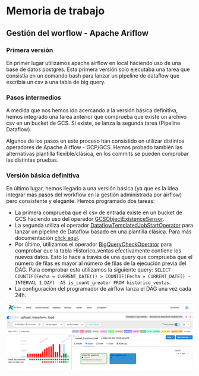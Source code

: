 # Memoria de trabajo
## Gestión del worflow - Apache Ariflow
### Primera versión
En primer lugar utilizamos apache airflow en local haciendo uso de una base de datos postgres. Esta primera versión solo ejecutaba una tarea que consistía en un comando bash para lanzar un pipeline de dataflow que escribía un csv a una tabla de big query. 

### Pasos intermedios
A medida que nos hemos ido acercando a la versión básica definitiva, hemos integrado una tarea anterior que comprueba que existe un archivo csv en un bucket de GCS. Si existe, se lanza la segunda tarea (Pipeline Dataflow).

Algunos de los pasos en este proceso han consistido en utilizar distintos operadores de Apache Airflow - GCP/GCS. Hemos probado también las alternativas plantilla flexible/clásica, en los commits se pueden comprobar las distintas pruebas.

### Versión básica definitiva
En último lugar, hemos llegado a una versión básica (ya que es la idea integrar más pasos del workflow en la gestión administrada por airflow) pero consistente y elegante. Hemos programado dos tareas:
- La primera comprueba que el csv de entrada existe en un bucket de GCS haciendo uso del operador [GCSObjectExistenceSensor](https://airflow.apache.org/docs/apache-airflow-providers-google/stable/_api/airflow/providers/google/cloud/sensors/gcs/index.html).
- La segunda utiliza el operador [DataflowTemplatedJobStartOperator](https://airflow.apache.org/docs/apache-airflow-providers-google/stable/_api/airflow/providers/google/cloud/operators/dataflow/index.html) para lanzar un pipeline de Dataflow basado en una plantilla clásica. Para más documentación [click aquí](https://cloud.google.com/dataflow/docs/guides/templates/provided/cloud-storage-csv-to-bigquery).
- Por último, utilizamos el operador [BigQueryCheckOperator](https://airflow.apache.org/docs/apache-airflow-providers-google/stable/_api/airflow/providers/google/cloud/operators/bigquery/index.html#airflow.providers.google.cloud.operators.bigquery.BigQueryCheckOperator) para comprobar que la tabla Historico_ventas efectivamente contiene los nuevos datos. Esto lo hace a través de una query que comprueba que el número de filas es mayor al número de filas de la ejecución previa del DAG. Para comprobar esto utilizamos la siguiente query: `SELECT 
          COUNTIF(Fecha = CURRENT_DATE()) > COUNTIF(Fecha = CURRENT_DATE() - INTERVAL 1 DAY) 
        AS is_count_greater
        FROM historico_ventas`.
- La configuración del programador de airflow lanza el DAG una vez cada 24h.

<img src="./assets/img.png" alt="Airflow schedule working">
